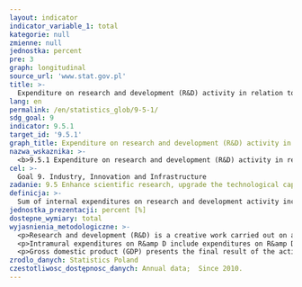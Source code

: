 ```yaml
---
layout: indicator
indicator_variable_1: total
kategorie: null
zmienne: null
jednostka: percent
pre: 3
graph: longitudinal
source_url: 'www.stat.gov.pl'
title: >-
  Expenditure on research and development (R&D) activity in relation to GDP
lang: en
permalink: /en/statistics_glob/9-5-1/
sdg_goal: 9
indicator: 9.5.1
target_id: '9.5.1'
graph_title: Expenditure on research and development (R&D) activity in relation to GDP
nazwa_wskaznika: >-
  <b>9.5.1 Expenditure on research and development (R&D) activity in relation to GDP</b>
cel: >-
  Goal 9. Industry, Innovation and Infrastructure
zadanie: 9.5 Enhance scientific research, upgrade the technological capabilities of industrial sectors in all countries, in particular developing countries, including, by 2030, encouraging innovation and substantially increasing the number of research and development workers per 1 million people and public and private research and development spending
definicja: >-
  Sum of internal expenditures on research and development activity incurred by all national entities conducting this activity, irrespective of origin of the funds, in relation to GDP.Indicator is the main measure in research and development statistics, characterized the competitiveness and the level of knowledge economy.
jednostka_prezentacji: percent [%]
dostepne_wymiary: total
wyjasnienia_metodologiczne: >-
  <p>Research and development (R&D) is a creative work carried out on a systematic basis in order to increase the stock of knowledge of man, culture and society, and the use of this knowledge to devise new applications. It involves three types of activities, that is, basic research, applied research (including industrial) and experimental development.</p>
  <p>Intramural expenditures on R&amp D include expenditures on R&amp D performed within a statistical unit, whatever the source of funds. They involve both current and capital expenditures linked to R&amp D activities. Current expenditures on R&amp D include personnel costs as well as costs of used materials, non-durable articles and energy, costs of external services (other than R&amp D ) including external processing, transport, renovation, banking, postal, ICT, publishing or municipal services, costs of business trips and other current costs including, in particular, taxes and fees charging costs of activity and profits, property insurance, and equivalents for the benefit of employees – in a part in which they relate to R&amp D . Capital expenditures on R&amp D include expenditures on new fixed assets linked to R&amp D and, since 2016, costs of computer hardware used in reasearch and development activities for more than one year (charges for using the product of intellectual property by another entity as well as expenditures on software developed on one's own), costs of purchased patents, long-term licenses or other non-material and legal values that are used in research and development activities for more than one year.</p>
  <p>Gross domestic product (GDP) presents the final result of the activity of all entities of the national economy. GDP is equal to the sum of gross value added generated by all national institutional units, increased by taxes on products and decreased by subsidies on products. Gross domestic product is calculated according to obligatory in the European Union countries principles of the European System of National and Regional Accounts (ESA 2010) and recommendations of the Eurostat.</p>
zrodlo_danych: Statistics Poland
czestotliwosc_dostępnosc_danych: Annual data;  Since 2010.
---
```

